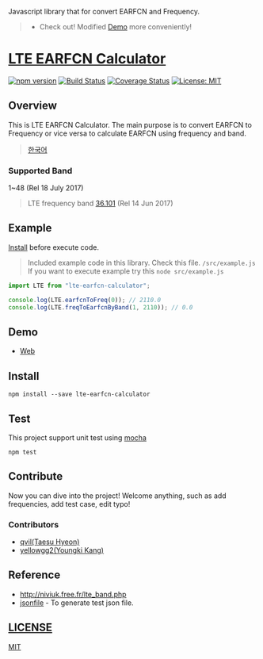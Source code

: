 Javascript library that for convert EARFCN and Frequency.

> * Check out! Modified [Demo](https://codesandbox.io/s/github/qvil/lte-earfcn-calculator/tree/master/demo/web) more conveniently!

# [LTE EARFCN Calculator](https://github.com/qvil/lte-earfcn-calculator)

[![npm version](https://badge.fury.io/js/lte-earfcn-calculator.svg)](https://badge.fury.io/js/lte-earfcn-calculator)
[![Build Status](https://travis-ci.org/qvil/lte-earfcn-calculator.svg?branch=master)](https://travis-ci.org/qvil/lte-earfcn-calculator)
[![Coverage Status](https://coveralls.io/repos/github/qvil/lte-earfcn-calculator/badge.svg?branch=master)](https://coveralls.io/github/qvil/lte-earfcn-calculator?branch=master)
[![License: MIT](https://img.shields.io/badge/License-MIT-yellow.svg)](https://opensource.org/licenses/MIT)

## Overview

This is LTE EARFCN Calculator. The main purpose is to convert EARFCN to Frequency or vice versa to calculate EARFCN using frequency and band.

> [한국어](/README_ko.md)

### Supported Band

1~48 (Rel 18 July 2017)

> LTE frequency band [36.101](http://www.3gpp.org/DynaReport/36101-CRs.htm) (Rel 14 Jun 2017)

## Example

[Install](#Install) before execute code.

> Included example code in this library. Check this file. `/src/example.js` If you want to execute example try this `node src/example.js`

```js
import LTE from "lte-earfcn-calculator";

console.log(LTE.earfcnToFreq(0)); // 2110.0
console.log(LTE.freqToEarfcnByBand(1, 2110)); // 0.0
```

## Demo

* [Web](https://codesandbox.io/s/github/qvil/lte-earfcn-calculator/tree/master/demo/web)

## Install

```
npm install --save lte-earfcn-calculator
```

## Test

This project support unit test using [mocha](https://mochajs.org)

```
npm test
```

## Contribute

Now you can dive into the project! Welcome anything, such as add frequencies, add test case, edit typo!

### Contributors

* [qvil(Taesu Hyeon)](https://github.com/qvil)
* [yellowgg2(Youngki Kang)](https://github.com/yellowgg2)

## Reference

* <http://niviuk.free.fr/lte_band.php>
* [jsonfile](https://www.npmjs.com/package/jsonfile) - To generate test json file.

## [LICENSE](https://github.com/qvil/lte-earfcn-calculator/blob/master/LICENSE)

[MIT](https://github.com/qvil/lte-earfcn-calculator/blob/master/LICENSE)
